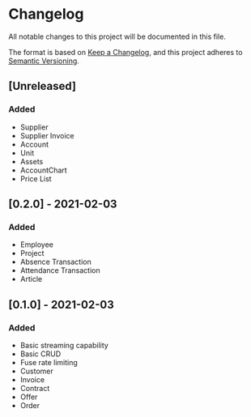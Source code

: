 # Changelog
All notable changes to this project will be documented in this file.

The format is based on [Keep a Changelog](https://keepachangelog.com/en/1.0.0/),
and this project adheres to [Semantic Versioning](https://semver.org/spec/v2.0.0.html).

## [Unreleased]
### Added
- Supplier
- Supplier Invoice
- Account
- Unit
- Assets
- AccountChart
- Price List

## [0.2.0] - 2021-02-03
### Added
- Employee
- Project
- Absence Transaction
- Attendance Transaction
- Article

## [0.1.0] - 2021-02-03
### Added
- Basic streaming capability
- Basic CRUD
- Fuse rate limiting
- Customer
- Invoice
- Contract
- Offer
- Order
